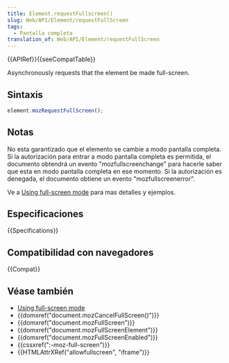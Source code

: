 ```yaml
---
title: Element.requestFullscreen()
slug: Web/API/Element/requestFullScreen
tags:
  - Pantalla completa
translation_of: Web/API/Element/requestFullScreen
---
```


{{APIRef}}{{seeCompatTable}}

Asynchronously requests that the element be made full-screen.

## Sintaxis

```js
element.mozRequestFullScreen();
```

## Notas

No esta garantizado que el elemento se cambie a modo pantalla completa. Si la autorización para entrar a modo pantalla completa es permitida, el documento obtendrá un evento "mozfullscreenchange" para hacerle saber que esta en modo pantalla completa en ese momento. Si la autorización es denegada, el documento obtiene un evento "mozfullscreenerror".

Ve a [Using full-screen mode](/es/docs/Web/Guide/API/DOM/Using_full_screen_mode) para mas detalles y ejemplos.

## Especificaciones

{{Specifications}}

## Compatibilidad con navegadores

{{Compat}}

## Véase también

- [Using full-screen mode](/es/docs/Web/Guide/API/DOM/Using_full_screen_mode)
- {{domxref("document.mozCancelFullScreen()")}}
- {{domxref("document.mozFullScreen")}}
- {{domxref("document.mozFullScreenElement")}}
- {{domxref("document.mozFullScreenEnabled")}}
- {{cssxref(":-moz-full-screen")}}
- {{HTMLAttrXRef("allowfullscreen", "iframe")}}
